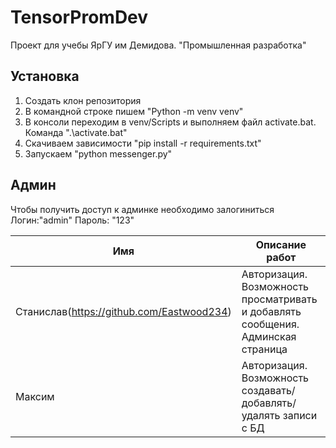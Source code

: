 # TensorPromDev
Проект для учебы ЯрГУ им Демидова. "Промышленная разработка"
## Установка
1. Создать клон репозитория
2. В командной строке пишем "Python -m venv venv"
3. В консоли переходим в venv/Scripts и выполняем файл activate.bat. Команда ".\activate.bat"
4. Скачиваем зависимости "pip install -r requirements.txt"
5. Запускаем "python messenger.py"
## Админ
Чтобы получить доступ к админке необходимо залогиниться 
Логин:"admin" Пароль: "123"

| Имя       |                           Описание работ                                         | 
| ----------| ---------------------------------------------------------------------------------|
| Станислав(https://github.com/Eastwood234) | Авторизация. Возможность просматривать и добавлять сообщения. Админская страница |
| Максим    | Авторизация. Возможность создавать/добавлять/удалять записи с БД                 |
